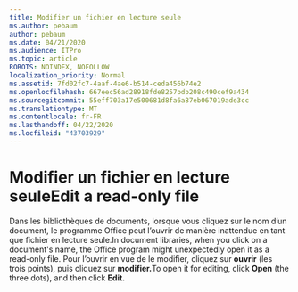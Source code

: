 ```yaml
---
title: Modifier un fichier en lecture seule
ms.author: pebaum
author: pebaum
ms.date: 04/21/2020
ms.audience: ITPro
ms.topic: article
ROBOTS: NOINDEX, NOFOLLOW
localization_priority: Normal
ms.assetid: 7fd02fc7-4aaf-4ae6-b514-ceda456b74e2
ms.openlocfilehash: 667eec56ad28918fde8257bdb208c490cef9a434
ms.sourcegitcommit: 55eff703a17e500681d8fa6a87eb067019ade3cc
ms.translationtype: MT
ms.contentlocale: fr-FR
ms.lasthandoff: 04/22/2020
ms.locfileid: "43703929"
---
```

# <a name="edit-a-read-only-file"></a><span data-ttu-id="aea80-102">Modifier un fichier en lecture seule</span><span class="sxs-lookup"><span data-stu-id="aea80-102">Edit a read-only file</span></span>

<span data-ttu-id="aea80-103">Dans les bibliothèques de documents, lorsque vous cliquez sur le nom d’un document, le programme Office peut l’ouvrir de manière inattendue en tant que fichier en lecture seule.</span><span class="sxs-lookup"><span data-stu-id="aea80-103">In document libraries, when you click on a document's name, the Office program might unexpectedly open it as a read-only file.</span></span> <span data-ttu-id="aea80-104">Pour l’ouvrir en vue de le modifier, cliquez sur **ouvrir** (les trois points), puis cliquez sur **modifier.**</span><span class="sxs-lookup"><span data-stu-id="aea80-104">To open it for editing, click **Open** (the three dots), and then click **Edit.**</span></span>
  

